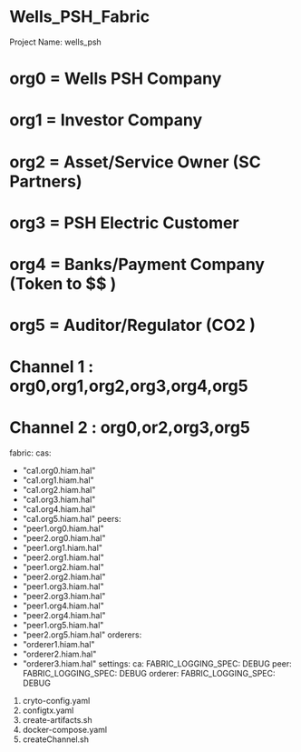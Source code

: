 # Wells_PSH_Fabric


Project Name: wells_psh
# org0 = Wells PSH Company 
# org1 = Investor Company
# org2 = Asset/Service Owner (SC Partners)
# org3 = PSH Electric Customer 
# org4 = Banks/Payment Company (Token to $$ )
# org5 = Auditor/Regulator (CO2 )
# 
# Channel 1 : org0,org1,org2,org3,org4,org5
# Channel 2 : org0,or2,org3,org5

fabric:
  cas:
  - "ca1.org0.hiam.hal"
  - "ca1.org1.hiam.hal"
  - "ca1.org2.hiam.hal"
  - "ca1.org3.hiam.hal"
  - "ca1.org4.hiam.hal"
  - "ca1.org5.hiam.hal"
  peers:
  - "peer1.org0.hiam.hal"
  - "peer2.org0.hiam.hal"
  - "peer1.org1.hiam.hal"
  - "peer2.org1.hiam.hal"
  - "peer1.org2.hiam.hal"
  - "peer2.org2.hiam.hal"
  - "peer1.org3.hiam.hal"
  - "peer2.org3.hiam.hal"
  - "peer1.org4.hiam.hal"
  - "peer2.org4.hiam.hal"
  - "peer1.org5.hiam.hal"
  - "peer2.org5.hiam.hal"
  orderers:
  - "orderer1.hiam.hal"
  - "orderer2.hiam.hal"
  - "orderer3.hiam.hal"
  settings:
    ca:
      FABRIC_LOGGING_SPEC: DEBUG
    peer:
      FABRIC_LOGGING_SPEC: DEBUG
    orderer:
      FABRIC_LOGGING_SPEC: DEBUG


1. cryto-config.yaml
2. configtx.yaml
3. create-artifacts.sh
4. docker-compose.yaml
5. createChannel.sh

